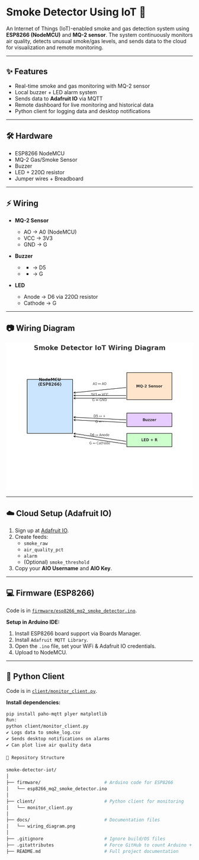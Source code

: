 # Smoke Detector Using IoT 🚨

An Internet of Things (IoT)-enabled smoke and gas detection system using **ESP8266 (NodeMCU)** and **MQ-2 sensor**. The system continuously monitors air quality, detects unusual smoke/gas levels, and sends data to the cloud for visualization and remote monitoring.  

---

## ✨ Features
- Real-time smoke and gas monitoring with MQ-2 sensor  
- Local buzzer + LED alarm system  
- Sends data to **Adafruit IO** via MQTT  
- Remote dashboard for live monitoring and historical data  
- Python client for logging data and desktop notifications  

---

## 🛠️ Hardware
- ESP8266 NodeMCU  
- MQ-2 Gas/Smoke Sensor  
- Buzzer  
- LED + 220Ω resistor  
- Jumper wires + Breadboard  

---

## ⚡ Wiring
- **MQ-2 Sensor**
  - AO → A0 (NodeMCU)  
  - VCC → 3V3  
  - GND → G  

- **Buzzer**
  - + → D5  
  - - → G  

- **LED**
  - Anode → D6 via 220Ω resistor  
  - Cathode → G  

---

## 📷 Wiring Diagram
![Wiring Diagram](docs/wiring_diagram.png)

---

## ☁️ Cloud Setup (Adafruit IO)
1. Sign up at [Adafruit IO](https://io.adafruit.com/).  
2. Create feeds:
   - `smoke_raw`  
   - `air_quality_pct`  
   - `alarm`  
   - (Optional) `smoke_threshold`  
3. Copy your **AIO Username** and **AIO Key**.  

---

## 💻 Firmware (ESP8266)
Code is in [`firmware/esp8266_mq2_smoke_detector.ino`](firmware/esp8266_mq2_smoke_detector.ino).  

**Setup in Arduino IDE:**
1. Install ESP8266 board support via Boards Manager.  
2. Install `Adafruit MQTT Library`.  
3. Open the `.ino` file, set your WiFi & Adafruit IO credentials.  
4. Upload to NodeMCU.  

---

## 🐍 Python Client
Code is in [`client/monitor_client.py`](client/monitor_client.py).  

**Install dependencies:**
```bash
pip install paho-mqtt plyer matplotlib
Run:
python client/monitor_client.py
✔ Logs data to smoke_log.csv
✔ Sends desktop notifications on alarms
✔ Can plot live air quality data

📂 Repository Structure

smoke-detector-iot/
│
├── firmware/                        # Arduino code for ESP8266
│   └── esp8266_mq2_smoke_detector.ino
│
├── client/                          # Python client for monitoring
│   └── monitor_client.py
│
├── docs/                            # Documentation files
│   └── wiring_diagram.png
│
├── .gitignore                       # Ignore build/OS files
├── .gitattributes                   # Force GitHub to count Arduino + Python
├── README.md                        # Full project documentation
